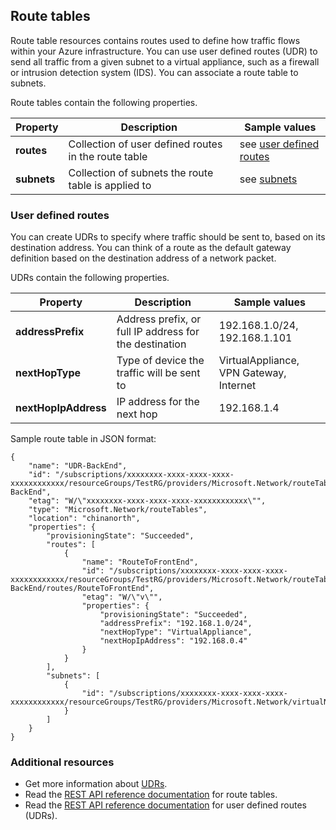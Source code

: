 ## Route tables
Route table resources contains routes used to define how traffic flows within your Azure infrastructure. You can use user defined routes (UDR) to send all traffic from a given subnet to a virtual appliance, such as a firewall or intrusion detection system (IDS). You can associate a route table to subnets. 

Route tables contain the following properties.

| Property | Description | Sample values |
| --- | --- | --- |
| **routes** |Collection of user defined routes in the route table |see [user defined routes](#User-defined-routes) |
| **subnets** |Collection of subnets the route table is applied to |see [subnets](#Subnets) |

### User defined routes
You can create UDRs to specify where traffic should be sent to, based on its destination address. You can think of a route as the default gateway definition based on the destination address of a network packet.

UDRs contain the following properties. 

| Property | Description | Sample values |
| --- | --- | --- |
| **addressPrefix** |Address prefix, or full IP address for the destination |192.168.1.0/24, 192.168.1.101 |
| **nextHopType** |Type of device the traffic will be sent to |VirtualAppliance, VPN Gateway, Internet |
| **nextHopIpAddress** |IP address for the next hop |192.168.1.4 |

Sample route table in JSON format:

    {
        "name": "UDR-BackEnd",
        "id": "/subscriptions/xxxxxxxx-xxxx-xxxx-xxxx-xxxxxxxxxxxx/resourceGroups/TestRG/providers/Microsoft.Network/routeTables/UDR-BackEnd",
        "etag": "W/\"xxxxxxxx-xxxx-xxxx-xxxx-xxxxxxxxxxxx\"",
        "type": "Microsoft.Network/routeTables",
        "location": "chinanorth",
        "properties": {
            "provisioningState": "Succeeded",
            "routes": [
                {
                    "name": "RouteToFrontEnd",
                    "id": "/subscriptions/xxxxxxxx-xxxx-xxxx-xxxx-xxxxxxxxxxxx/resourceGroups/TestRG/providers/Microsoft.Network/routeTables/UDR-BackEnd/routes/RouteToFrontEnd",
                    "etag": "W/\"v\"",
                    "properties": {
                        "provisioningState": "Succeeded",
                        "addressPrefix": "192.168.1.0/24",
                        "nextHopType": "VirtualAppliance",
                        "nextHopIpAddress": "192.168.0.4"
                    }
                }
            ],
            "subnets": [
                {
                    "id": "/subscriptions/xxxxxxxx-xxxx-xxxx-xxxx-xxxxxxxxxxxx/resourceGroups/TestRG/providers/Microsoft.Network/virtualNetworks/TestVNet/subnets/BackEnd"
                }
            ]
        }
    }

### Additional resources
* Get more information about [UDRs](/documentation/articles/virtual-networks-udr-overview/).
* Read the [REST API reference documentation](https://msdn.microsoft.com/zh-cn/library/azure/mt502549.aspx) for route tables.
* Read the [REST API reference documentation](https://msdn.microsoft.com/zh-cn/library/azure/mt502539.aspx) for user defined routes (UDRs).

